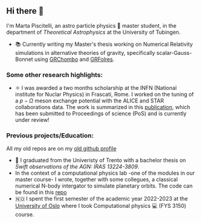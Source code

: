 ## Hi there 👋
I'm Marta Piscitelli, an astro particle physics 🌌 master student, in the department of _Theoretical Astrophysics_ at the University of Tubingen.
* 📚 Currently writing my Master's thesis working on Numerical Relativity simulations in alternative theories of gravity, specifically scalar-Gauss-Bonnet using [GRChombo](https://github.com/GRTLCollaboration/GRChombo) and [GRFolres](https://github.com/GRTLCollaboration/GRFolres). 
### Some other research highlights:
* ⚛️ I was awarded a two months scholarship at the INFN (National institute for Nuclar Physics) in Frascati, Rome. I worked on the tuning of a $p-\Omega$ meson exchange potential with the ALICE and STAR collaborations data. The work is summarized in this [publication](https://inspirehep.net/literature/2954421), which has been submitted to Proceedings of science (PoS) and is currently under review!

### Previous projects/Education:
All my old repos are on my [old github profile](https://github.com/martapisci)
* 🔭 I graduated from the Univeristy of Trento with a bachelor thesis on _Swift observations of the AGN: IRAS 13224-3809_.
* In the context of a computational physics lab -one of the modules in our master course- I wrote, together with some collegues, a classical numerical N-body intergator to simulate planetary orbits. The code can be found in this [repo](https://github.com/piscimarta/Chaos)
* 🇳🇴 I spent the first semester of the academic year 2022-2023 at the [University of Oslo](https://www.uio.no/english/) where I took Computational physics 💻 (FYS 3150) course.


<!--
**piscimarta/piscimarta** is a ✨ _special_ ✨ repository because its `README.md` (this file) appears on your GitHub profile.

Here are some ideas to get you started:

- 🔭 I’m currently working on ...
- 🌱 I’m currently learning ...
- 👯 I’m looking to collaborate on ...
- 🤔 I’m looking for help with ...
- 💬 Ask me about ...
- 📫 How to reach me: ...
- 😄 Pronouns: ...
- ⚡ Fun fact: ...
-->
